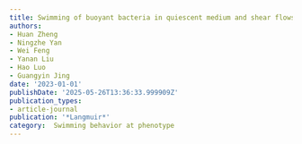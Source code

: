 ```yaml
---
title: Swimming of buoyant bacteria in quiescent medium and shear flows
authors:
- Huan Zheng
- Ningzhe Yan
- Wei Feng
- Yanan Liu
- Hao Luo
- Guangyin Jing
date: '2023-01-01'
publishDate: '2025-05-26T13:36:33.999909Z'
publication_types:
- article-journal
publication: '*Langmuir*'
category:  Swimming behavior at phenotype
---
```

